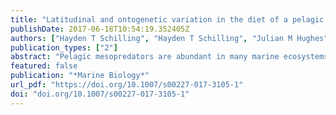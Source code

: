 ```yaml
---
title: "Latitudinal and ontogenetic variation in the diet of a pelagic mesopredator (Pomatomus saltatrix), assessed with a classification tree analysis"
publishDate: 2017-06-18T10:54:19.352405Z
authors: ["Hayden T Schilling", "Hayden T Schilling", "Julian M Hughes", "James A Smith", "Jason D Everett", "John Stewart", "Iain M Suthers"]
publication_types: ["2"]
abstract: "Pelagic mesopredators are abundant in many marine ecosystems and exert strong top-down influence on food webs. We explored the dietary niche of Pomatomus saltatrix in eastern Australia, using a classification tree analysis to identify key factors driving diet variation. P. saltatrix was shown to be an opportunistic generalist predator which exhibited increased baitfish consumption, and decreased crustacean consumption, with increasing size. The classification tree analysis showed that body size and latitude had the greatest influence on the diet of P. saltatrix, with significant ontogenetic diet shifts occurring at 8 and 30 cm fork length (FL). While piscivory is evident in the majority of P. saltatrix diets by ~8 cm FL, crustaceans are almost entirely absent from the diet after ~30 cm FL. The importance of latitude was likely related to the broad-scale oceanography in the study region, including the East Australian Current and its separation from the continental shelf. The classification tree analysis is a powerful framework for identifying important variables in diet composition."
featured: false
publication: "*Marine Biology*"
url_pdf: "https://doi.org/10.1007/s00227-017-3105-1"
doi: "doi.org/10.1007/s00227-017-3105-1"
---
```


